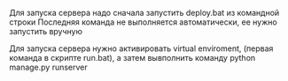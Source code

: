 Для запуска сервера надо сначала запустить deploy.bat из командной строки
Последняя команда не выполняется автоматически, ее нужно запустить вручную

Для запуска сервера нужно активировать virtual enviroment, 
(первая команда в скрипте run.bat), 
а затем вывполнить команду python manage.py runserver